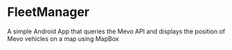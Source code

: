 # FleetManager
A simple Android App that queries the Mevo API and displays the
position of Mevo vehicles on a map using MapBox
